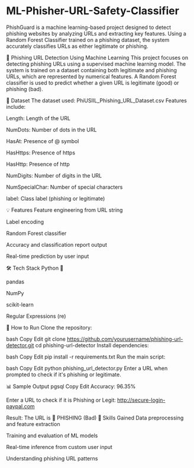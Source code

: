 # ML-Phisher-URL-Safety-Classifier
PhishGuard is a machine learning-based project designed to detect phishing websites by analyzing URLs and extracting key features. Using a Random Forest Classifier trained on a phishing dataset, the system accurately classifies URLs as either legitimate or phishing. 

🔐 Phishing URL Detection Using Machine Learning
This project focuses on detecting phishing URLs using a supervised machine learning model. The system is trained on a dataset containing both legitimate and phishing URLs, which are represented by numerical features. A Random Forest classifier is used to predict whether a given URL is legitimate (good) or phishing (bad).

📂 Dataset
The dataset used: PhiUSIIL_Phishing_URL_Dataset.csv
Features include:

Length: Length of the URL

NumDots: Number of dots in the URL

HasAt: Presence of @ symbol

HasHttps: Presence of https

HasHttp: Presence of http

NumDigits: Number of digits in the URL

NumSpecialChar: Number of special characters

label: Class label (phishing or legitimate)

💡 Features
Feature engineering from URL string

Label encoding

Random Forest classifier

Accuracy and classification report output

Real-time prediction by user input

🛠️ Tech Stack
Python 🐍

pandas

NumPy

scikit-learn

Regular Expressions (re)

🚀 How to Run
Clone the repository:

bash
Copy
Edit
git clone https://github.com/yourusername/phishing-url-detector.git
cd phishing-url-detector
Install dependencies:

bash
Copy
Edit
pip install -r requirements.txt
Run the main script:

bash
Copy
Edit
python phishing_url_detector.py
Enter a URL when prompted to check if it's phishing or legitimate.

📊 Sample Output
pgsql
Copy
Edit
Accuracy: 96.35%

Enter a URL to check if it is Phishing or Legit: http://secure-login-paypal.com

Result: The URL is 🔴 PHISHING (Bad)
📘 Skills Gained
Data preprocessing and feature extraction

Training and evaluation of ML models

Real-time inference from custom user input

Understanding phishing URL patterns
